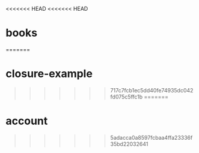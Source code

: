 <<<<<<< HEAD
<<<<<<< HEAD
# books
=======
# closure-example
>>>>>>> 717c7fcb1ec5dd40fe74935dc042fd075c5ffc1b
=======
# account
>>>>>>> 5adacca0a8597fcbaa4ffa23336f35bd22032641
